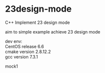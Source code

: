 # 23design-mode  
C++ Implement 23 design mode  

aim to simple example achieve 23 design mode  

dev env:   
CentOS release 6.6   
cmake version 2.8.12.2  
gcc version 7.3.1  

mock1
